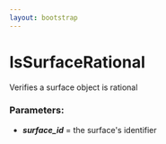 ```yaml
---
layout: bootstrap
---
```


# IsSurfaceRational

Verifies a surface object is rational
        

### Parameters:

- ***surface_id*** = the surface's identifier
        



